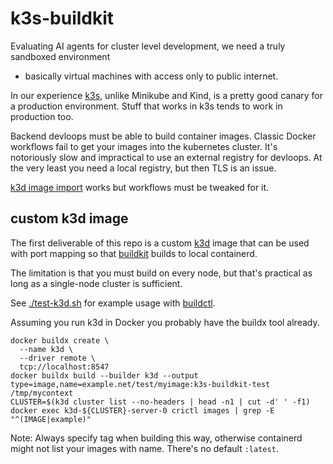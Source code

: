 # k3s-buildkit

Evaluating AI agents for cluster level development,
we need a truly sandboxed environment
- basically virtual machines with access only to public internet.

In our experience [k3s](https://k3s.io/), unlike Minikube and Kind,
is a pretty good canary for a production environment.
Stuff that works in k3s tends to work in production too.

Backend devloops must be able to build container images.
Classic Docker workflows fail to get your images into the kubernetes cluster.
It's notoriously slow and impractical to use an external registry for devloops.
At the very least you need a local registry, but then TLS is an issue.

[k3d image import](https://k3d.io/v5.0.3/usage/commands/k3d_image_import/) works
but workflows must be tweaked for it.

## custom k3d image

The first deliverable of this repo is a custom [k3d](https://k3d.io/) image
that can be used with port mapping so that [buildkit](https://github.com/moby/buildkit) builds
to local containerd.

The limitation is that you must build on every node,
but that's practical as long as a single-node cluster is sufficient.

See [./test-k3d.sh](./test-k3d.sh) for example usage with [buildctl](https://github.com/moby/buildkit/blob/master/docs/reference/buildctl.md).

Assuming you run k3d in Docker you probably have the buildx tool already.

```
docker buildx create \
  --name k3d \
  --driver remote \
  tcp://localhost:8547
docker buildx build --builder k3d --output type=image,name=example.net/test/myimage:k3s-buildkit-test /tmp/mycontext
CLUSTER=$(k3d cluster list --no-headers | head -n1 | cut -d' ' -f1)
docker exec k3d-${CLUSTER}-server-0 crictl images | grep -E "^(IMAGE|example)"
```

Note: Always specify tag when building this way, otherwise containerd might not list your images with name. There's no default `:latest`.

